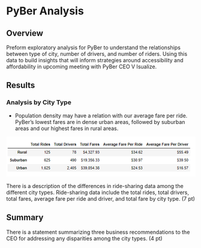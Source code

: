 # PyBer Analysis

## Overview

Preform exploratory analysis for PyBer to understand the relationships between type of city, number of drivers, and number of riders. Using this data to build insights that will inform strategies around accessibility and affordability in upcoming meeting with PyBer CEO V Isualize. 

## Results

### Analysis by City Type 
 - Population density may have a relation with our average fare per ride. PyBer’s lowest fares are in dense urban areas, followed by suburban areas and our highest fares in rural areas.  

![city_types_summary](https://github.com/krisnagoda/PyBer_Analysis/blob/6d3cd89cecef5b7c3513b257bb27582f3a384af5/Resources/city_types_summary_v2.png)
 

There is a description of the differences in ride-sharing data among the different city types. Ride-sharing data include the total rides, total drivers, total fares, average fare per ride and driver, and total fare by city type. (7 pt)

## Summary

There is a statement summarizing three business recommendations to the CEO for addressing any disparities among the city types. (4 pt)

